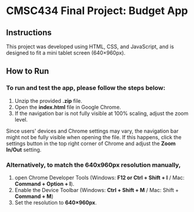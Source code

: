 # CMSC434 Final Project: Budget App

## Instructions
This project was developed using HTML, CSS, and JavaScript, and is designed to fit a mini tablet screen (640×960px).

## How to Run
### To run and test the app, please follow the steps below:
1. Unzip the provided **.zip** file.
2. Open the **index.html** file in Google Chrome.
3. If the navigation bar is not fully visible at 100% scaling, adjust the zoom level.

Since users' devices and Chrome settings may vary, the navigation bar might not be fully visible when opening the file. If this happens, click the settings button in the top right corner of Chrome and adjust the **Zoom In/Out** setting.

### Alternatively, to match the 640x960px resolution manually, 
1. open Chrome Developer Tools (Windows: **F12 or Ctrl + Shift + I** / Mac: **Command + Option + I**).
2. Enable the Device Toolbar (Windows: **Ctrl + Shift + M** / Mac: Shift + **Command + M**)
3. Set the resolution to **640×960px**.


